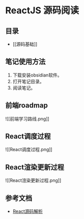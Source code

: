 # ReactJS 源码阅读
## 目录
- [[源码基础]]

## 笔记使用方法
1. 下载安装obsidian软件。
2. 打开笔记目录。
3. 阅读笔记。

## 前端roadmap
![[前端学习路线.png]]

## React调度过程
![[React调度过程.png]]

## React渲染更新过程
![[React渲染更新过程.png]]

## 参考文档
- [React源码解析](https://react.jokcy.me/book/api/react.html)